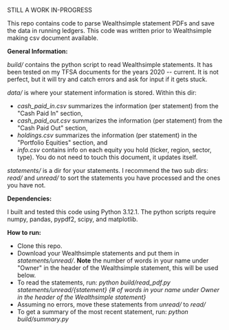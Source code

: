 STILL A WORK IN-PROGRESS

This repo contains code to parse Wealthsimple statement PDFs and save the data in running ledgers. This code was written prior to Wealthsimple making csv document available.

**General Information:**

*build/* contains the python script to read Wealthsimple statements. It has been tested on my TFSA documents for the years 2020 -- current. It is not perfect, but it will try and catch errors and ask for input if it gets stuck.

*data/* is where your statement information is stored. Within this dir:
- *cash_paid_in.csv* summarizes the information (per statement) from the "Cash Paid In" section,
- *cash_paid_out.csv* summarizes the information (per statement) from the "Cash Paid Out" section,
- *holdings.csv* summarizes the information (per statement) in the "Portfolio Equities" section, and
- *info.csv* contains info on each equity you hold (ticker, region, sector, type). You do not need to touch this document, it updates itself.

*statements/* is a dir for your statements. I recommend the two sub dirs: *read/* and *unread/* to sort the statements you have processed and the ones you have not.

**Dependencies:**

I built and tested this code using Python 3.12.1. The python scripts require numpy, pandas, pypdf2, scipy, and matplotlib.

**How to run:**
- Clone this repo.
- Download your Wealthsimple statements and put them in *statements/unread/*. **Note** the number of words in your name under "Owner" in the header of the Wealthsimple statement, this will be used below.
- To read the statements, run: *python build/read_pdf.py statements/unread/{statement} {# of words in your name under Owner in the header of the Wealthsimple statement}*
- Assuming no errors, move these statements from *unread/* to *read/*
- To get a summary of the most recent statement, run: *python build/summary.py*


